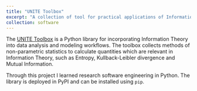 ```yaml
---
title: "UNITE Toolbox"
excerpt: "A collection of tool for practical applications of Information Theory"
collection: software
---
```


The [UNITE Toolbox](https://github.com/manuel-alvarez-chaves/unite_toolbox) is a Python library for incorporating Information Theory into data analysis and modeling workflows. The toolbox collects methods of non-parametric statistics to calculate quantities which are relevant in Information Theory, such as Entropy, Kullback-Leibler divergence and Mutual Information.

Through this project I learned research software engineering in Python. The library is deployed in PyPI and can be installed using `pip`.